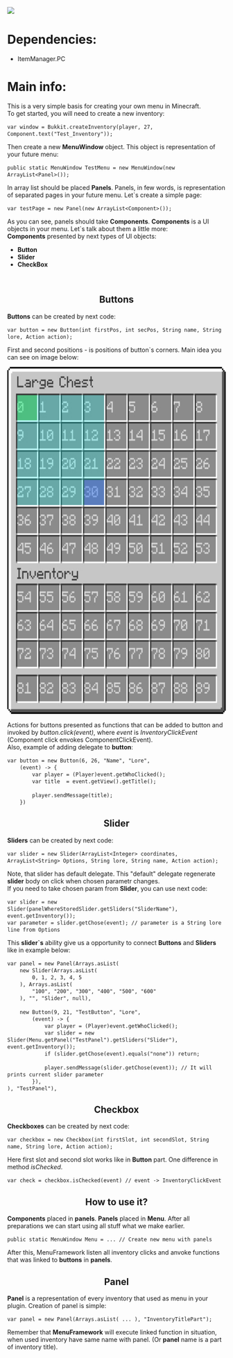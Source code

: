 [![](https://jitpack.io/v/j1sk1ss/MenuFramework.PC.svg)](https://jitpack.io/#j1sk1ss/MenuFramework.PC)

# **Dependencies:**</br>
- ItemManager.PC</br>

# **Main info:**
This is a very simple basis for creating your own menu in Minecraft.</br>
To get started, you will need to create a new inventory: </br>

    var window = Bukkit.createInventory(player, 27, Component.text("Test_Inventory"));

Then create a new **MenuWindow** object. This object is representation of your future menu: </br>

    public static MenuWindow TestMenu = new MenuWindow(new ArrayList<Panel>());

In array list should be placed **Panels**. Panels, in few words, is representation of separated pages in your future menu. Let`s create a simple page:

    var testPage = new Panel(new ArrayList<Component>());

As you can see, panels should take **Components**. **Components** is a UI objects in your menu. Let`s talk about them a little more:</br>
**Components** presented by next types of UI objects:</br>
- **Button**
- **Slider**
- **CheckBox**
</br>



<h2 align="center"> Buttons </h2>

**Buttons** can be created by next code:</br>

    var button = new Button(int firstPos, int secPos, String name, String lore, Action action);

First and second positions - is positions of button`s corners. Main idea you can see on image below:</br>
<p align="center">
  <img width="600" height="800" src="https://github.com/j1sk1ss/MenuFramework.PC/blob/master/covers/ButtonCoordinates.jpg">
</p>

Actions for buttons presented as functions that can be added to button and invoked by *button.click(event)*, where *event* is *InventoryClickEvent* (Component click envokes ComponentClickEvent). </br>
Also, example of adding delegate to **button**:

    var button = new Button(6, 26, "Name", "Lore",
        (event) -> {
            var player = (Player)event.getWhoClicked();
            var title  = event.getView().getTitle();

            player.sendMessage(title);
        })



<h2 align="center"> Slider </h2>

**Sliders** can be created by next code:</br>

    var slider = new Slider(ArrayList<Integer> coordinates, ArrayList<String> Options, String lore, String name, Action action);

Note, that slider has default delegate. This "default" delegate regenerate **slider** body on click when chosen parametr changes. </br>
If you need to take chosen param from **Slider**, you can use next code:</br>

    var slider = new Slider(panelWhereStoredSlider.getSliders("SliderName"), event.getInventory());
    var parameter = slider.getChose(event); // parameter is a String lore line from Options

This **slider`s** ability give us a opportunity to connect **Buttons** and **Sliders** like in example below:</br>

    var panel = new Panel(Arrays.asList(
        new Slider(Arrays.asList(
            0, 1, 2, 3, 4, 5
        ), Arrays.asList(
            "100", "200", "300", "400", "500", "600"   
        ), "", "Slider", null),
    
        new Button(9, 21, "TestButton", "Lore",
            (event) -> {
                var player = (Player)event.getWhoClicked();
                var slider = new Slider(Menu.getPanel("TestPanel").getSliders("Slider"), event.getInventory());
                if (slider.getChose(event).equals("none")) return;
    
                player.sendMessage(slider.getChose(event)); // It will prints current slider parameter
            }),
    ), "TestPanel"),



<h2 align="center"> Checkbox </h2>

**Checkboxes** can be created by next code:</br>

    var checkbox = new Checkbox(int firstSlot, int secondSlot, String name, String lore, Action action);

Here first slot and second slot works like in **Button** part. One difference in method *isChecked*.

    var check = checkbox.isChecked(event) // event -> InventoryClickEvent


<h2 align="center"> How to use it? </h2>

**Components** placed in **panels**. **Panels** placed in **Menu**. After all preparations we can start using all stuff what we make earlier.</br>

    public static MenuWindow Menu = ... // Create new menu with panels

After this, MenuFramework listen all inventory clicks and anvoke functions that was linked to **buttons** in **panels**.

<h2 align="center"> Panel </h2>

**Panel** is a representation of every inventory that used as menu in your plugin. Creation of panel is simple:

    var panel = new Panel(Arrays.asList( ... ), "InventoryTitlePart");

Remember that **MenuFramework** will execute linked function in situation, when used inventory have same name with panel. (Or **panel** name is a part of inventory title).


